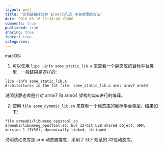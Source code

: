 ```yaml
---
layout: post
title: "查看链接库文件 a|so|dylib 平台类型的方法"
date: 2016-06-16 12:34:40 +0800
comments: true
published: true
sharing: true
footer: true
categories:
---
```

macOS:

1. 可以使用 `lipo -info some_static_lib.a` 来查看一个静态库的目标平台类型，一般结果是这样的:

```
lipo -info some_static_lib.a
Architectures in the fat file: some_static_lib.a are: armv7 arm64
```

  说明该静态库是针对 armv7 和 arm64 架构的cpu进行的编译。

2. 使用  `file some_dynamic_lib.so` 来查看一个动态库的目标平台类型，结果如下:

```
file armeabi/libumeng_opustool.so
armeabi/libumeng_opustool.so: ELF 32-bit LSB shared object, ARM, version 1 (SYSV), dynamically linked, stripped
```

  说明该动态库是 arm 动态链接库，采用了 ELF 规范的 32位动态库。
